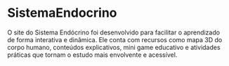 # SistemaEndocrino
O site do Sistema Endócrino foi desenvolvido para facilitar o aprendizado de forma interativa e dinâmica. Ele conta com recursos como mapa 3D do corpo humano, conteúdos explicativos, mini game educativo e atividades práticas que tornam o estudo mais envolvente e acessível.
